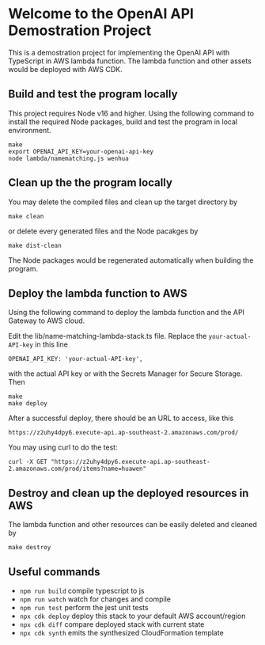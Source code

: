 
# Welcome to the OpenAI API Demostration Project

This is a demostration project for implementing the OpenAI API with TypeScript in AWS lambda function.
The lambda function and other assets would be deployed with AWS CDK.

## Build and test the program locally

This project requires Node v16 and higher.
Using the following command to install the required Node packages, build and test the program in local environment.
```
make
export OPENAI_API_KEY=your-openai-api-key
node lambda/namematching.js wenhua
```
## Clean up the the program locally

You may delete the compiled files and clean up the target directory by 
```
make clean
```
or delete every generated files and the Node pacakges by
```
make dist-clean
```
The Node packages would be regenerated automatically when building the program.

## Deploy the lambda function to AWS

Using the following command to deploy the lambda function and the API Gateway to AWS cloud.

Edit the lib/name-matching-lambda-stack.ts file. Replace the `your-actual-API-key` in this line
```
OPENAI_API_KEY: 'your-actual-API-key',
```
with the actual API key or with the Secrets Manager for Secure Storage. Then
```
make
make deploy
```

After a successful deploy, there should be an URL to access, like this
```
https://z2uhy4dpy6.execute-api.ap-southeast-2.amazonaws.com/prod/
```

You may using curl to do the test:
```
curl -X GET "https://z2uhy4dpy6.execute-api.ap-southeast-2.amazonaws.com/prod/items?name=huawen"
```

## Destroy and clean up the deployed resources in AWS

The lambda function and other resources can be easily deleted and cleaned by
```
make destroy
```

## Useful commands

* `npm run build`   compile typescript to js
* `npm run watch`   watch for changes and compile
* `npm run test`    perform the jest unit tests
* `npx cdk deploy`  deploy this stack to your default AWS account/region
* `npx cdk diff`    compare deployed stack with current state
* `npx cdk synth`   emits the synthesized CloudFormation template


